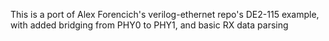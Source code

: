 This is a port of Alex Forencich's verilog-ethernet repo's DE2-115 example, with added bridging from PHY0 to PHY1, and basic RX data parsing
